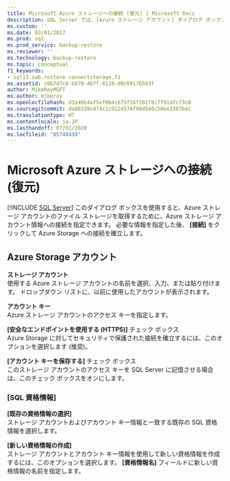 ```yaml
---
title: Microsoft Azure ストレージへの接続 (復元) | Microsoft Docs
description: SQL Server では、[Azure ストレージ アカウント] ダイアログ ボックスで Azure ストレージ アカウント情報への接続を指定して、Azure アカウントのファイル ストレージを取得することができます。
ms.custom: ''
ms.date: 03/01/2017
ms.prod: sql
ms.prod_service: backup-restore
ms.reviewer: ''
ms.technology: backup-restore
ms.topic: conceptual
f1_keywords:
- sql13.swb.restore.connectstorage.f1
ms.assetid: c0b7d7c8-b878-4b7f-8120-d0c6917b583f
author: MikeRayMSFT
ms.author: mikeray
ms.openlocfilehash: d3a46b4af5ef064c675f16f20278c7f91afc73c8
ms.sourcegitcommit: da88320c474c1c9124574f90d549c50ee3387b4c
ms.translationtype: HT
ms.contentlocale: ja-JP
ms.lasthandoff: 07/01/2020
ms.locfileid: "85748439"
---
```

# <a name="connect-to-microsoft-azure-storage-restore"></a>Microsoft Azure ストレージへの接続 (復元)
 [!INCLUDE [SQL Server](../../includes/applies-to-version/sqlserver.md)]
  このダイアログ ボックスを使用すると、Azure ストレージ アカウントのファイル ストレージを取得するために、Azure ストレージ アカウント情報への接続を指定できます。 必要な情報を指定した後、 **[接続]** をクリックして Azure Storage への接続を確立します。  
  
## <a name="azure-storage-account"></a>Azure Storage アカウント  
 **ストレージ アカウント**  
 使用する Azure ストレージ アカウントの名前を選択、入力、または貼り付けます。 ドロップダウン リストに、以前に使用したアカウントが表示されます。  
  
 **アカウント キー**  
 Azure ストレージ アカウントのアクセス キーを指定します。  
  
 **[安全なエンドポイントを使用する (HTTPS)]** チェック ボックス  
 Azure Storage に対してセキュリティで保護された接続を確立するには、このオプションを選択します (推奨)。  
  
 **[アカウント キーを保存する]** チェック ボックス  
 このストレージ アカウントのアクセス キーを SQL Server に記憶させる場合は、このチェック ボックスをオンにします。  
  
### <a name="sql-credential"></a>[SQL 資格情報]  
 **[既存の資格情報の選択]**  
 ストレージ アカウントおよびアカウント キー情報と一致する既存の SQL 資格情報を選択します。  
  
 **[新しい資格情報の作成]**  
 ストレージ アカウントとアカウント キー情報を使用して新しい資格情報を作成するには、このオプションを選択します。 **[資格情報名]** フィールドに新しい資格情報の名前を指定します。  
  
  
